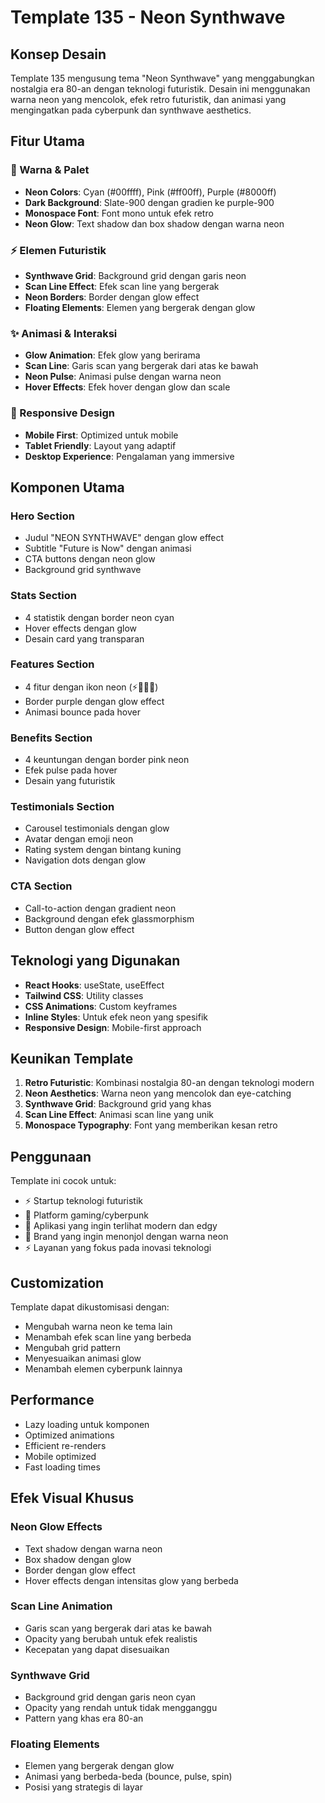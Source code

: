# Template 135 - Neon Synthwave

## Konsep Desain
Template 135 mengusung tema "Neon Synthwave" yang menggabungkan nostalgia era 80-an dengan teknologi futuristik. Desain ini menggunakan warna neon yang mencolok, efek retro futuristik, dan animasi yang mengingatkan pada cyberpunk dan synthwave aesthetics.

## Fitur Utama

### 🎨 Warna & Palet
- **Neon Colors**: Cyan (#00ffff), Pink (#ff00ff), Purple (#8000ff)
- **Dark Background**: Slate-900 dengan gradien ke purple-900
- **Monospace Font**: Font mono untuk efek retro
- **Neon Glow**: Text shadow dan box shadow dengan warna neon

### ⚡ Elemen Futuristik
- **Synthwave Grid**: Background grid dengan garis neon
- **Scan Line Effect**: Efek scan line yang bergerak
- **Neon Borders**: Border dengan glow effect
- **Floating Elements**: Elemen yang bergerak dengan glow

### ✨ Animasi & Interaksi
- **Glow Animation**: Efek glow yang berirama
- **Scan Line**: Garis scan yang bergerak dari atas ke bawah
- **Neon Pulse**: Animasi pulse dengan warna neon
- **Hover Effects**: Efek hover dengan glow dan scale

### 📱 Responsive Design
- **Mobile First**: Optimized untuk mobile
- **Tablet Friendly**: Layout yang adaptif
- **Desktop Experience**: Pengalaman yang immersive

## Komponen Utama

### Hero Section
- Judul "NEON SYNTHWAVE" dengan glow effect
- Subtitle "Future is Now" dengan animasi
- CTA buttons dengan neon glow
- Background grid synthwave

### Stats Section
- 4 statistik dengan border neon cyan
- Hover effects dengan glow
- Desain card yang transparan

### Features Section
- 4 fitur dengan ikon neon (⚡🎯🚀💎)
- Border purple dengan glow effect
- Animasi bounce pada hover

### Benefits Section
- 4 keuntungan dengan border pink neon
- Efek pulse pada hover
- Desain yang futuristik

### Testimonials Section
- Carousel testimonials dengan glow
- Avatar dengan emoji neon
- Rating system dengan bintang kuning
- Navigation dots dengan glow

### CTA Section
- Call-to-action dengan gradient neon
- Background dengan efek glassmorphism
- Button dengan glow effect

## Teknologi yang Digunakan

- **React Hooks**: useState, useEffect
- **Tailwind CSS**: Utility classes
- **CSS Animations**: Custom keyframes
- **Inline Styles**: Untuk efek neon yang spesifik
- **Responsive Design**: Mobile-first approach

## Keunikan Template

1. **Retro Futuristic**: Kombinasi nostalgia 80-an dengan teknologi modern
2. **Neon Aesthetics**: Warna neon yang mencolok dan eye-catching
3. **Synthwave Grid**: Background grid yang khas
4. **Scan Line Effect**: Animasi scan line yang unik
5. **Monospace Typography**: Font yang memberikan kesan retro

## Penggunaan

Template ini cocok untuk:
- ⚡ Startup teknologi futuristik
- 🎯 Platform gaming/cyberpunk
- 🚀 Aplikasi yang ingin terlihat modern dan edgy
- 💎 Brand yang ingin menonjol dengan warna neon
- ⚡ Layanan yang fokus pada inovasi teknologi

## Customization

Template dapat dikustomisasi dengan:
- Mengubah warna neon ke tema lain
- Menambah efek scan line yang berbeda
- Mengubah grid pattern
- Menyesuaikan animasi glow
- Menambah elemen cyberpunk lainnya

## Performance

- Lazy loading untuk komponen
- Optimized animations
- Efficient re-renders
- Mobile optimized
- Fast loading times

## Efek Visual Khusus

### Neon Glow Effects
- Text shadow dengan warna neon
- Box shadow dengan glow
- Border dengan glow effect
- Hover effects dengan intensitas glow yang berbeda

### Scan Line Animation
- Garis scan yang bergerak dari atas ke bawah
- Opacity yang berubah untuk efek realistis
- Kecepatan yang dapat disesuaikan

### Synthwave Grid
- Background grid dengan garis neon cyan
- Opacity yang rendah untuk tidak mengganggu
- Pattern yang khas era 80-an

### Floating Elements
- Elemen yang bergerak dengan glow
- Animasi yang berbeda-beda (bounce, pulse, spin)
- Posisi yang strategis di layar 